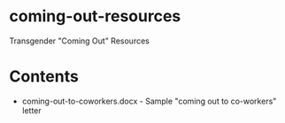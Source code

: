 # coming-out-resources
Transgender "Coming Out" Resources

# Contents
* coming-out-to-coworkers.docx - Sample "coming out to co-workers" letter
